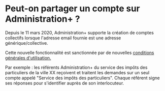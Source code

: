 # Peut-on partager un compte sur Administration+ ?

Depuis le 11 mars 2020, Administration+ supporte la création de comptes collectifs lorsque l'adresse email fournie est une adresse générique/collective. 

Cette nouvelle fonctionnalité est sanctionnée par de nouvelles [conditions générales d'utilisation.](../conditions-generales-dutilisation.md) 

Par exemple : les référents Administration+ du service des impôts des particuliers de la ville XX reçoivent et traitent les demandes sur un seul compte appelé "Service des impôts des particuliers". Chaque référent signe ses réponses pour s'identifier auprès de son interlocuteur. 

